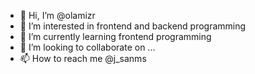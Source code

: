 - 👋 Hi, I’m @olamizr
- 👀 I’m interested in frontend and backend programming 
- 🌱 I’m currently learning frontend programming 
- 💞️ I’m looking to collaborate on ...
- 📫 How to reach me @j_sanms

<!---
olamizr/olamizr is a ✨ special ✨ repository because its `README.md` (this file) appears on your GitHub profile.
You can click the Preview link to take a look at your changes.
--->

